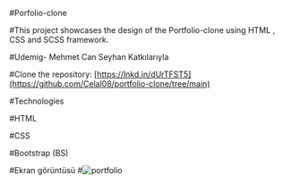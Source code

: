 #Porfolio-clone

#This project showcases the design of the Portfolio-clone using HTML , CSS and SCSS framework.

#Udemig- Mehmet Can Seyhan Katkılarıyla

#Clone the repository: [https://lnkd.in/dUrTFST5](https://github.com/Celal08/portfolio-clone/tree/main)

#Technologies

#HTML

#CSS

#Bootstrap (BS)

#Ekran görüntüsü
#![portfolio](https://github.com/Celal08/portfolio-clone/assets/155475492/ec1c0e95-7a14-4a9d-868d-100811ff6df3)
